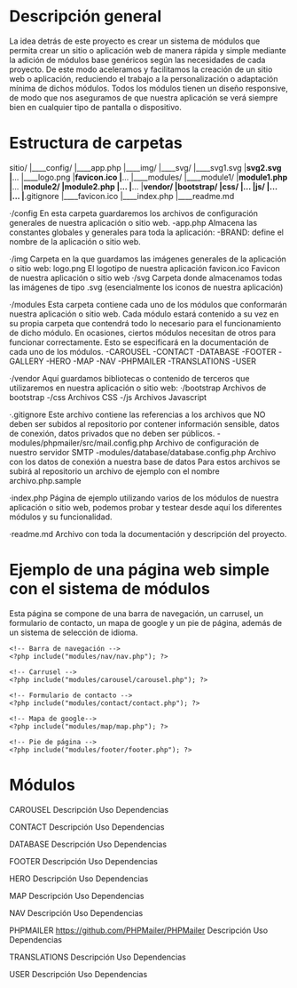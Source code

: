 # Descripción general
La idea detrás de este proyecto es crear un sistema de módulos que permita crear un sitio o aplicación web de manera rápida y simple mediante la adición de módulos base genéricos según las necesidades de cada proyecto.
De este modo aceleramos y facilitamos la creación de un sitio web o aplicación, reduciendo el trabajo a la personalización o adaptación mínima de dichos módulos.
Todos los módulos tienen un diseño responsive, de modo que nos aseguramos de que nuestra aplicación se verá siempre bien en cualquier tipo de pantalla o dispositivo.


# Estructura de carpetas
sitio/
    |____config/
        |____app.php
    |____img/
        |____svg/
            |____svg1.svg
            |____svg2.svg
            |____...
        |____logo.png
        |____favicon.ico
        |____...
    |____modules/
        |____module1/
            |____module1.php
            |____...
        |____module2/
            |____module2.php
            |____...
        |____...
    |____vendor/
        |____bootstrap/
            |____css/
                |____...
            |____js/
                |____...
        |____...
    |____.gitignore
    |____favicon.ico
    |____index.php
    |____readme.md

·/config
    En esta carpeta guardaremos los archivos de configuración generales de nuestra aplicación o sitio web.
        -app.php
            Almacena las constantes globales y generales para toda la aplicación:
            -BRAND: define el nombre de la aplicación o sitio web.

·/img
    Carpeta en la que guardamos las imágenes generales de la aplicación o sitio web:
        logo.png
            El logotipo de nuestra aplicación
        favicon.ico
            Favicon de nuestra aplicación o sitio web
        ·/svg
            Carpeta donde almacenamos todas las imágenes de tipo .svg (esencialmente los iconos de nuestra aplicación)

·/modules
    Esta carpeta contiene cada uno de los módulos que conformarán nuestra aplicación o sitio web. Cada módulo estará contenido a su vez en su propia carpeta que contendrá todo lo necesario para el funcionamiento de dicho módulo.
    En ocasiones, ciertos módulos necesitan de otros para funcionar correctamente. Esto se especificará en la documentación de cada uno de los módulos.
        -CAROUSEL
        -CONTACT
        -DATABASE
        -FOOTER
        -GALLERY
        -HERO
        -MAP
        -NAV
        -PHPMAILER
        -TRANSLATIONS
        -USER

·/vendor
    Aquí guardamos bibliotecas o contenido de terceros que utilizaremos en nuestra aplicación o sitio web:
        ·/bootstrap
            Archivos de bootstrap
                -/css
                    Archivos CSS
                -/js
                    Archivos Javascript

·.gitignore
    Este archivo contiene las referencias a los archivos que NO deben ser subidos al repositorio por contener información sensible, datos de conexión, datos privados que no deben ser públicos.
        -modules/phpmailer/src/mail.config.php
            Archivo de configuración de nuestro servidor SMTP
        -modules/database/database.config.php
            Archivo con los datos de conexión a nuestra base de datos
    Para estos archivos se subirá al repositorio un archivo de ejemplo con el nombre archivo.php.sample

·index.php
    Página de ejemplo utilizando varios de los módulos de nuestra aplicación o sitio web, podemos probar y testear desde aquí los diferentes módulos y su funcionalidad.

·readme.md
    Archivo con toda la documentación y descripción del proyecto.


# Ejemplo de una página web simple con el sistema de módulos
Esta página se compone de una barra de navegación, un carrusel, un formulario de contacto, un mapa de google y un pie de página, además de un sistema de selección de idioma.

<?php
include("config/app.php");  //Incluimos el archivo de configuración

session_start();    // Iniciamos sesión
?>

<!DOCTYPE html>
<html lang="en">

<head>
    <meta charset="UTF-8">
    <meta http-equiv="X-UA-Compatible" content="IE=edge">
    <meta name="viewport" content="width=device-width, initial-scale=1.0">
    <!-- Título -->
    <title>
        <?= BRAND ?>
    </title>
    <!-- Bootstrap -->
    <script src="vendor/bootstrap/js/bootstrap.bundle.js"></script>
    <link rel="stylesheet" href="vendor/bootstrap/css/bootstrap.css">
    <!-- Script de idiomas -->
    <script src="modules/translations/translations.js"></script>
    <!-- Favicon -->
    <link rel="icon" type="image/png" href="img/favicon.ico">
</head>

<body>

    <!-- Barra de navegación -->
    <?php include("modules/nav/nav.php"); ?>

    <!-- Carrusel -->
    <?php include("modules/carousel/carousel.php"); ?>

    <!-- Formulario de contacto -->
    <?php include("modules/contact/contact.php"); ?>

    <!-- Mapa de google-->
    <?php include("modules/map/map.php"); ?>

    <!-- Pie de página -->
    <?php include("modules/footer/footer.php"); ?>

</body>

</html>


# Módulos
CAROUSEL
Descripción
Uso
Dependencias

CONTACT
Descripción
Uso
Dependencias

DATABASE
Descripción
Uso
Dependencias

FOOTER
Descripción
Uso
Dependencias

HERO
Descripción
Uso
Dependencias

MAP
Descripción
Uso
Dependencias

NAV
Descripción
Uso
Dependencias

PHPMAILER
https://github.com/PHPMailer/PHPMailer
Descripción
Uso
Dependencias

TRANSLATIONS
Descripción
Uso
Dependencias

USER
Descripción
Uso
Dependencias